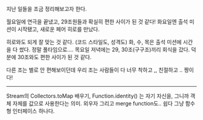지난 일들을 조금 정리해보고자 한다.

월요일에 연극을 끝냈고, 29조원들과 확실히 편한 사이가 된 것 같다!
화요일엔 출석 미션이 시작됐고, 새로운 페어 히로를 만났다.

히로와도 되게 잘 맞는 것 같다. (코드 스타일도, 성격도)
화, 수, 목은 출석 미션에 시간을 다 썼다. 정말 풀타임으로....
목요일 저녁에는 29, 30조(구구조)끼리 회식을 갔다. 덕분에 30조와도 편한 사이가 된 것 같다.

다른 조는 별로 안 편해보이던데 우리 조는 사람들이 다 너무 착하고 ,, 친절하고 .. 짱이다!



- - -


Stream의 Collectors.toMap 배우기,
Function.identity() 는 자기 자신을, 그니까 객체 자체를 값으로 사용한다는 의미. 외우자
그리고 merge function도.. 쉽다 그냥 함수형 인터페이스 하나다.
